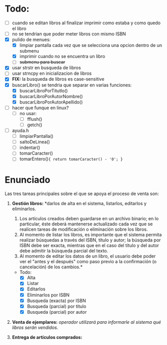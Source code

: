 # Todo:
- [ ] cuando se editan libros al finalizar imprimir como estaba y como quedo el libro
- [ ] no se tendrian que poder meter libros con mismo ISBN
- [x] pulido de menues:
  - [x] limpiar pantalla cada vez que se selecciona una opcion dentro de un submenu
  - [x] imprimir cuando no se encuentra un libro
  - [ ] ~~submenu para buscar~~
- [x] usar strstr en busqueda de libros
- [ ] usar strncpy en inicializacion de libros
- [x] **FIX:** la busqueda de libros es case-sensitive
- [x] buscarLibro() se tendria que separar en varias funciones:
  - [x] buscarLibroPorTitutlo()
  - [x] buscarLibroPorAutorNombre()
  - [x] buscarLibroPorAutorApellido()
- [ ] hacer que funque en linux?
  - [ ] no usar:
    - [ ] fflush()
    - [ ] getch()
- [ ] ayuda.h
  - [ ] limpiarPantalla()
  - [ ] saltoDeLinea()
  - [ ] indentar()
  - [ ] tomarCaracter()
  - [ ] tomarEntero()`{ return tomarCaracter() - '0'; }`

# Enunciado

Las tres tareas principales sobre el que se apoya el proceso de venta son:

1. **Gestión libros:** *darlos de alta en el sistema, listarlos, editarlos y eliminarlos.

   1. Los artículos creados deben guardarse en un archivo binario; en lo particular, éste deberá mantenerse actualizado cada vez que se realicen tareas de modificación o eliminación sobre los libros.
   2. Al momento de listar los libros, es importante que el sistema permita realizar búsquedas a través del ISBN, título y autor; la búsqueda por ISBN debe ser exacta, mientras que en el caso del título y del autor debe admitir la búsqueda parcial del texto.
   3. Al momento de editar los datos de un libro, el usuario debe poder ver el "antes y el después" como paso previo a la confirmación (o cancelación) de los cambios.*

   - Todo:
     - [x] Alta
     - [x] Listar
     - [x] Editarlos
     - [x] Eliminarlos por ISBN
     - [x] Busqueda (exacta) por ISBN
     - [x] Busqueda (parcial) por titulo
     - [x] Busqueda (parcial) por autor

2. **Venta de ejemplares:**  *operador utilizará para informarle al sistema qué libros serán vendidos.*

3. **Entrega de artículos comprados:**